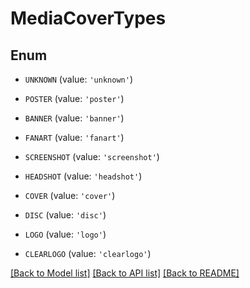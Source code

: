 # MediaCoverTypes


## Enum

* `UNKNOWN` (value: `'unknown'`)

* `POSTER` (value: `'poster'`)

* `BANNER` (value: `'banner'`)

* `FANART` (value: `'fanart'`)

* `SCREENSHOT` (value: `'screenshot'`)

* `HEADSHOT` (value: `'headshot'`)

* `COVER` (value: `'cover'`)

* `DISC` (value: `'disc'`)

* `LOGO` (value: `'logo'`)

* `CLEARLOGO` (value: `'clearlogo'`)

[[Back to Model list]](../README.md#documentation-for-models) [[Back to API list]](../README.md#documentation-for-api-endpoints) [[Back to README]](../README.md)


